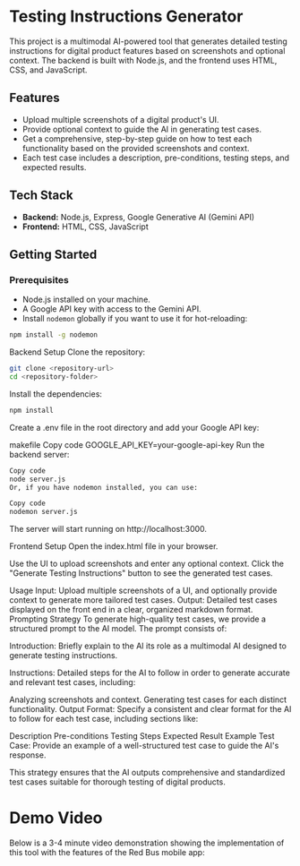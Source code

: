 # Testing Instructions Generator

This project is a multimodal AI-powered tool that generates detailed testing instructions for digital product features based on screenshots and optional context. The backend is built with Node.js, and the frontend uses HTML, CSS, and JavaScript.

## Features

- Upload multiple screenshots of a digital product's UI.
- Provide optional context to guide the AI in generating test cases.
- Get a comprehensive, step-by-step guide on how to test each functionality based on the provided screenshots and context.
- Each test case includes a description, pre-conditions, testing steps, and expected results.

## Tech Stack

- **Backend:** Node.js, Express, Google Generative AI (Gemini API)
- **Frontend:** HTML, CSS, JavaScript

## Getting Started

### Prerequisites

- Node.js installed on your machine.
- A Google API key with access to the Gemini API.
- Install `nodemon` globally if you want to use it for hot-reloading:

```bash
npm install -g nodemon
```
Backend Setup
Clone the repository:

```bash
git clone <repository-url>
cd <repository-folder>
```
Install the dependencies:

```bash
npm install
```
Create a .env file in the root directory and add your Google API key:

makefile
Copy code
GOOGLE_API_KEY=your-google-api-key
Run the backend server:

```bash
Copy code
node server.js
Or, if you have nodemon installed, you can use:
```

```bash
Copy code
nodemon server.js
```
The server will start running on http://localhost:3000.

Frontend Setup
Open the index.html file in your browser.

Use the UI to upload screenshots and enter any optional context. Click the "Generate Testing Instructions" button to see the generated test cases.

Usage
Input: Upload multiple screenshots of a UI, and optionally provide context to generate more tailored test cases.
Output: Detailed test cases displayed on the front end in a clear, organized markdown format.
Prompting Strategy
To generate high-quality test cases, we provide a structured prompt to the AI model. The prompt consists of:

Introduction: Briefly explain to the AI its role as a multimodal AI designed to generate testing instructions.

Instructions: Detailed steps for the AI to follow in order to generate accurate and relevant test cases, including:

Analyzing screenshots and context.
Generating test cases for each distinct functionality.
Output Format: Specify a consistent and clear format for the AI to follow for each test case, including sections like:

Description
Pre-conditions
Testing Steps
Expected Result
Example Test Case: Provide an example of a well-structured test case to guide the AI's response.

This strategy ensures that the AI outputs comprehensive and standardized test cases suitable for thorough testing of digital products.

# Demo Video
Below is a 3-4 minute video demonstration showing the implementation of this tool with the features of the Red Bus mobile app:

